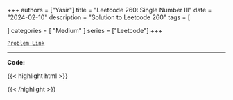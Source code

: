 
+++
authors = ["Yasir"]
title = "Leetcode 260: Single Number III"
date = "2024-02-10"
description = "Solution to Leetcode 260"
tags = [
    
]
categories = [
    "Medium"
]
series = ["Leetcode"]
+++



[`Problem Link`](https://leetcode.com/problems/single-number-iii/description/)

---

**Code:**

{{< highlight html >}}

{{< /highlight >}}

